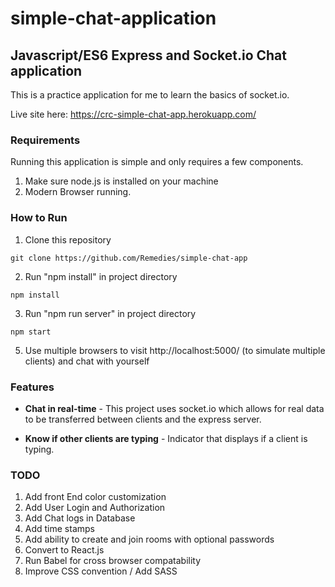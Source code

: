 # simple-chat-application

## Javascript/ES6 Express and Socket.io Chat application

This is a practice application for me to learn the basics of socket.io.

Live site here: https://crc-simple-chat-app.herokuapp.com/

### Requirements

Running this application is simple and only requires a few components.

1. Make sure node.js is installed on your machine
2. Modern Browser running.

### How to Run

1. Clone this repository

```git
git clone https://github.com/Remedies/simple-chat-app
```

2. Run "npm install" in project directory

```git
npm install
```

3. Run "npm run server" in project directory

```git
npm start
```

5. Use multiple browsers to visit http://localhost:5000/ (to simulate multiple clients) and chat with yourself

### Features

-   **Chat in real-time** - This project uses socket.io which allows for real data to be transferred between clients and the express server.

-   **Know if other clients are typing** - Indicator that displays if a client is typing.

### TODO

1. Add front End color customization
2. Add User Login and Authorization
3. Add Chat logs in Database
4. Add time stamps
5. Add ability to create and join rooms with optional passwords
6. Convert to React.js
7. Run Babel for cross browser compatability
8. Improve CSS convention / Add SASS
